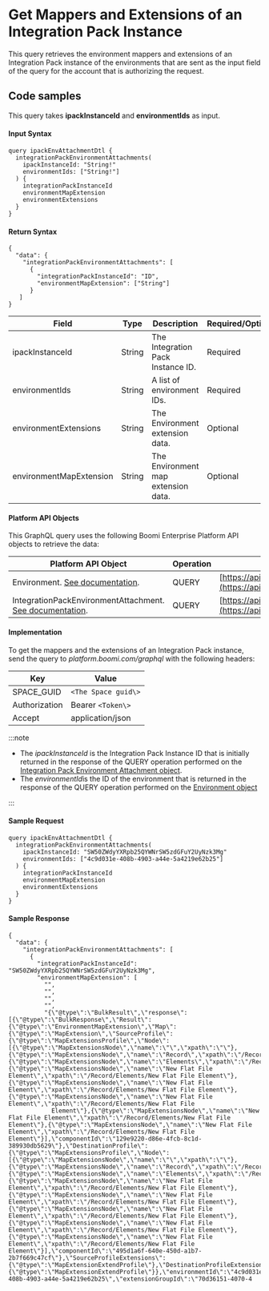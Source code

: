 # Get Mappers and Extensions of an Integration Pack Instance

<head>
  <meta name="guidename" content="Spaces"/>
  <meta name="context" content="GUID-6aa7b036-6866-4cca-b9c5-233f9ce1507c"/>
</head>


This query retrieves the environment mappers and extensions of an Integration Pack instance of the environments that are sent as the input field of the query for the account that is authorizing the request.

## Code samples 

This query takes **ipackInstanceId** and **environmentIds** as input.

#### Input Syntax

``` {#codeblock_c3s_k13_1yb}
query ipackEnvAttachmentDtl {
  integrationPackEnvironmentAttachments(
    ipackInstanceId: "String!"
    environmentIds: ["String!"]
  ) {
    integrationPackInstanceId
    environmentMapExtension
    environmentExtensions
  }
}
```

#### Return Syntax

``` {#codeblock_qk3_l13_1yb}
{
  "data": {
    "integrationPackEnvironmentAttachments": [
      {
        "integrationPackInstanceId": "ID",
        "environmentMapExtension": ["String"]
      }
   ]
}

```

|Field|Type|Description|Required/Optional|
|-----|----|-----------|-----------------|
|ipackInstanceId|String|The Integration Pack Instance ID.|Required|
|environmentIds|String|A list of environment IDs.|Required|
|environmentExtensions|String|The Environment extension data.|Optional|
|environmentMapExtension|String|The Environment map extension data.|Optional|

#### Platform API Objects

This GraphQL query uses the following Boomi Enterprise Platform API objects to retrieve the data:

|Platform API Object|Operation|URL|
|-------------------|---------|---|
|Environment. [See documentation](https://developer.boomi.com/api/platformapi#tag/Environment).|QUERY|[https://api.boomi.com/api/rest/v1/accountId/Environment/query](https://api.boomi.com/api/rest/v1/accountId/Environment/query)|
|IntegrationPackEnvironmentAttachment. [See documentation](https://developer.boomi.com/api/platformapi#tag/IntegrationPackEnvironmentAttachment).|QUERY|[https://api.boomi.com/api/rest/v1/accountId/IntegrationPackEnvironmentAttachment/query](https://api.boomi.com/api/rest/v1/accountId/IntegrationPackEnvironmentAttachment/query)|


#### Implementation

To get the mappers and the extensions of an Integration Pack instance, send the query to *platform.boomi.com/graphql* with the following headers:

|Key|Value|
|---|-----|
|SPACE\_GUID|`<The Space guid\>`|
|Authorization|Bearer `<Token\>`|
|Accept|application/json|

:::note

-   The *ipackInstanceId* is the Integration Pack Instance ID that is initially returned in the response of the QUERY operation performed on the [Integration Pack Environment Attachment object](https://developer.boomi.com/api/platformapi#tag/IntegrationPackEnvironmentAttachment).
-   The *environmentId*is the ID of the environment that is returned in the response of the QUERY operation performed on the [Environment object](https://developer.boomi.com/api/platformapi#tag/Environment)

:::

#### Sample Request

``` {#codeblock_v31_gb3_1yb}
query ipackEnvAttachmentDtl {
  integrationPackEnvironmentAttachments(
    ipackInstanceId: "SW50ZWdyYXRpb25QYWNrSW5zdGFuY2UyNzk3Mg"
    environmentIds: ["4c9d031e-408b-4903-a44e-5a4219e62b25"]
  ) {
    integrationPackInstanceId
    environmentMapExtension
    environmentExtensions
  }
}

```

#### Sample Response

``` {#codeblock_mlm_hb3_1yb}
{
  "data": {
    "integrationPackEnvironmentAttachments": [
      {
        "integrationPackInstanceId": "SW50ZWdyYXRpb25QYWNrSW5zdGFuY2UyNzk3Mg",
        "environmentMapExtension": [
          "",
          "",
          "",
          "",
          "{\"@type\":\"BulkResult\",\"response\":[{\"@type\":\"BulkResponse\",\"Result\":{\"@type\":\"EnvironmentMapExtension\",\"Map\":{\"@type\":\"MapExtension\",\"SourceProfile\":{\"@type\":\"MapExtensionsProfile\",\"Node\":[{\"@type\":\"MapExtensionsNode\",\"name\":\"\",\"xpath\":\"\"},{\"@type\":\"MapExtensionsNode\",\"name\":\"Record\",\"xpath\":\"/Record\"},{\"@type\":\"MapExtensionsNode\",\"name\":\"Elements\",\"xpath\":\"/Record/Elements\"},{\"@type\":\"MapExtensionsNode\",\"name\":\"New Flat File Element\",\"xpath\":\"/Record/Elements/New Flat File Element\"},{\"@type\":\"MapExtensionsNode\",\"name\":\"New Flat File Element\",\"xpath\":\"/Record/Elements/New Flat File Element\"},{\"@type\":\"MapExtensionsNode\",\"name\":\"New Flat File Element\",\"xpath\":\"/Record/Elements/New Flat File 
            Element\"},{\"@type\":\"MapExtensionsNode\",\"name\":\"New Flat File Element\",\"xpath\":\"/Record/Elements/New Flat File Element\"},{\"@type\":\"MapExtensionsNode\",\"name\":\"New Flat File Element\",\"xpath\":\"/Record/Elements/New Flat File Element\"}],\"componentId\":\"129e9220-d86e-4fcb-8c1d-389930db5629\"},\"DestinationProfile\":{\"@type\":\"MapExtensionsProfile\",\"Node\":[{\"@type\":\"MapExtensionsNode\",\"name\":\"\",\"xpath\":\"\"},{\"@type\":\"MapExtensionsNode\",\"name\":\"Record\",\"xpath\":\"/Record\"},{\"@type\":\"MapExtensionsNode\",\"name\":\"Elements\",\"xpath\":\"/Record/Elements\"},{\"@type\":\"MapExtensionsNode\",\"name\":\"New Flat File Element\",\"xpath\":\"/Record/Elements/New Flat File Element\"},{\"@type\":\"MapExtensionsNode\",\"name\":\"New Flat File Element\",\"xpath\":\"/Record/Elements/New Flat File Element\"},{\"@type\":\"MapExtensionsNode\",\"name\":\"New Flat File Element\",\"xpath\":\"/Record/Elements/New Flat File Element\"},{\"@type\":\"MapExtensionsNode\",\"name\":\"New Flat File Element\",\"xpath\":\"/Record/Elements/New Flat File Element\"},{\"@type\":\"MapExtensionsNode\",\"name\":\"New Flat File Element\",\"xpath\":\"/Record/Elements/New Flat File Element\"}],\"componentId\":\"495d1a6f-640e-450d-a1b7-2b7f669c47cf\"},\"SourceProfileExtensions\":{\"@type\":\"MapExtensionExtendProfile\"},\"DestinationProfileExtensions\":{\"@type\":\"MapExtensionExtendProfile\"}},\"environmentId\":\"4c9d031e-408b-4903-a44e-5a4219e62b25\",\"extensionGroupId\":\"70d36151-4070-4

```